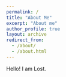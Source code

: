 ```yaml
---
permalink: /
title: "About Me"
excerpt: "About me"
author_profile: true
layout: archive
redirect_from: 
  - /about/
  - /about.html
---
```


Hello! I am Lost.
